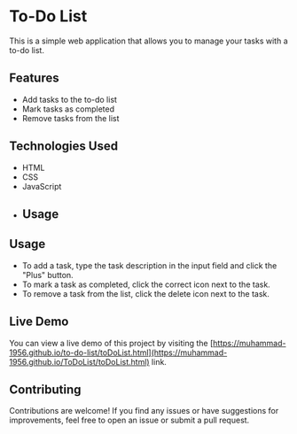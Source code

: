 # To-Do List

This is a simple web application that allows you to manage your tasks with a to-do list.

## Features

- Add tasks to the to-do list
- Mark tasks as completed
- Remove tasks from the list

## Technologies Used

- HTML
- CSS
- JavaScript
- ## Usage

## Usage

- To add a task, type the task description in the input field and click the "Plus" button.
- To mark a task as completed, click the correct icon next to the task.
- To remove a task from the list, click the delete icon next to the task.

## Live Demo

You can view a live demo of this project by visiting the [https://muhammad-1956.github.io/to-do-list/toDoList.html](https://muhammad-1956.github.io/ToDoList/toDoList.html) link.

## Contributing

Contributions are welcome! If you find any issues or have suggestions for improvements, feel free to open an issue or submit a pull request.
